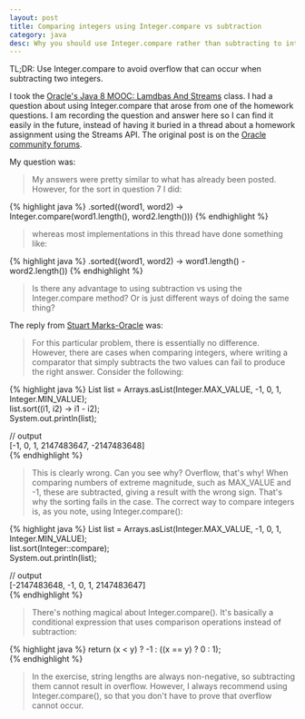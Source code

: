 ```yaml
---
layout: post
title: Comparing integers using Integer.compare vs subtraction
category: java
desc: Why you should use Integer.compare rather than subtracting to integers when comparing values
---
```


TL;DR: Use Integer.compare to avoid overflow that can occur when subtracting two integers.

I took the [Oracle's Java 8 MOOC: Lamdbas And Streams](https://apexapps.oracle.com/pls/apex/f?p=44785:145:0::::P145_EVENT_ID,P145_PREV_PAGE:4887,143) class.  I had a question about using Integer.compare that arose from one of the homework questions.  I am recording the question and answer here so I can find it easily in the future, instead of having it buried in a thread about a homework assignment using the Streams API.  The original post is on the [Oracle community forums](https://community.oracle.com/message/13227819#13227819).

My question was:

> My answers were pretty similar to what has already been posted.  However, for the sort in question 7 I did:

{% highlight java %}
 .sorted((word1, word2) -> Integer.compare(word1.length(), word2.length()))
{% endhighlight %}

> whereas most implementations in this thread have done something like:

{% highlight java %}
 .sorted((word1, word2) -> word1.length() - word2.length())
{% endhighlight %}
>
> Is there any advantage to using subtraction vs using the Integer.compare method?  Or is just different ways of doing the same thing?

The reply from [Stuart Marks-Oracle](https://community.oracle.com/people/Stuart%20Marks-Oracle?customTheme=otn) was:

>For this particular problem, there is essentially no difference. However, there are cases when comparing integers, where writing a comparator that simply subtracts the two values can fail to produce the right answer. Consider the following:
>

{% highlight java %}
List<Integer> list = Arrays.asList(Integer.MAX_VALUE, -1, 0, 1, Integer.MIN_VALUE);  
list.sort((i1, i2) -> i1 - i2);  
System.out.println(list);  
  
// output  
[-1, 0, 1, 2147483647, -2147483648]  
{% endhighlight %}

>
> This is clearly wrong. Can you see why? Overflow, that's why! When comparing numbers of extreme magnitude, such as MAX_VALUE and -1, these are subtracted, giving a result with the wrong sign. That's why the sorting fails in the case. The correct way to compare integers is, as you note, using Integer.compare():
>

{% highlight java %}
List<Integer> list = Arrays.asList(Integer.MAX_VALUE, -1, 0, 1, Integer.MIN_VALUE);  
list.sort(Integer::compare);  
System.out.println(list);  
  
// output       
[-2147483648, -1, 0, 1, 2147483647]  
 {% endhighlight %} 

> There's nothing magical about Integer.compare(). It's basically a conditional expression that uses comparison operations instead of subtraction:
>
{% highlight java %}
	return (x < y) ? -1 : ((x == y) ? 0 : 1);  
{% endhighlight %}

>
> In the exercise, string lengths are always non-negative, so subtracting them cannot result in overflow. However, I always recommend using Integer.compare(), so that you don't have to prove that overflow cannot occur.




